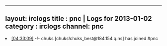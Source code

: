 
---
layout: irclogs
title : pnc | Logs for 2013-01-02
category : irclogs
channel: pnc
---
<li class="logitem"><a href="#04:33:09" name="04:33:09" class="time">[04:33:09]</a> -!- <span class="join">chuks</span> [chuks!chuks_best@184.154.q.ns] has joined #pnc </li>


